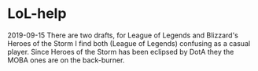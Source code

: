 # LoL-help

2019-09-15 There are two drafts, for League of Legends and Blizzard's Heroes of the Storm I find both (League of Legends) confusing as a casual player.  Since Heroes of the Storm has been eclipsed by DotA they the MOBA ones are on the back-burner.

